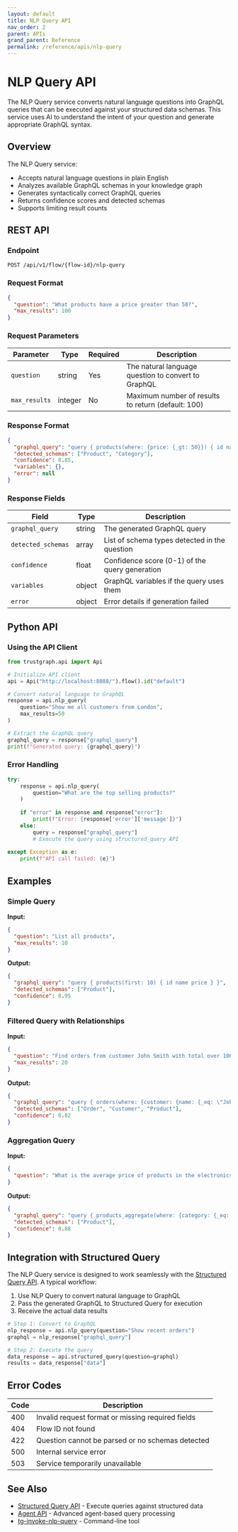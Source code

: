 ```yaml
---
layout: default
title: NLP Query API
nav_order: 2
parent: APIs
grand_parent: Reference
permalink: /reference/apis/nlp-query
---
```


# NLP Query API

The NLP Query service converts natural language questions into GraphQL queries that can be executed against your structured data schemas. This service uses AI to understand the intent of your question and generate appropriate GraphQL syntax.

## Overview

The NLP Query service:
- Accepts natural language questions in plain English
- Analyzes available GraphQL schemas in your knowledge graph
- Generates syntactically correct GraphQL queries
- Returns confidence scores and detected schemas
- Supports limiting result counts

## REST API

### Endpoint

```
POST /api/v1/flow/{flow-id}/nlp-query
```

### Request Format

```json
{
  "question": "What products have a price greater than 50?",
  "max_results": 100
}
```

### Request Parameters

| Parameter | Type | Required | Description |
|-----------|------|----------|-------------|
| `question` | string | Yes | The natural language question to convert to GraphQL |
| `max_results` | integer | No | Maximum number of results to return (default: 100) |

### Response Format

```json
{
  "graphql_query": "query { products(where: {price: {_gt: 50}}) { id name price category } }",
  "detected_schemas": ["Product", "Category"],
  "confidence": 0.85,
  "variables": {},
  "error": null
}
```

### Response Fields

| Field | Type | Description |
|-------|------|-------------|
| `graphql_query` | string | The generated GraphQL query |
| `detected_schemas` | array | List of schema types detected in the question |
| `confidence` | float | Confidence score (0-1) of the query generation |
| `variables` | object | GraphQL variables if the query uses them |
| `error` | object | Error details if generation failed |

## Python API

### Using the API Client

```python
from trustgraph.api import Api

# Initialize API client
api = Api("http://localhost:8088/").flow().id("default")

# Convert natural language to GraphQL
response = api.nlp_query(
    question="Show me all customers from London",
    max_results=50
)

# Extract the GraphQL query
graphql_query = response["graphql_query"]
print(f"Generated query: {graphql_query}")
```

### Error Handling

```python
try:
    response = api.nlp_query(
        question="What are the top selling products?"
    )
    
    if "error" in response and response["error"]:
        print(f"Error: {response['error']['message']}")
    else:
        query = response["graphql_query"]
        # Execute the query using structured_query API
        
except Exception as e:
    print(f"API call failed: {e}")
```

## Examples

### Simple Query

**Input:**
```json
{
  "question": "List all products",
  "max_results": 10
}
```

**Output:**
```json
{
  "graphql_query": "query { products(first: 10) { id name price } }",
  "detected_schemas": ["Product"],
  "confidence": 0.95
}
```

### Filtered Query with Relationships

**Input:**
```json
{
  "question": "Find orders from customer John Smith with total over 1000",
  "max_results": 20
}
```

**Output:**
```json
{
  "graphql_query": "query { orders(where: {customer: {name: {_eq: \"John Smith\"}}, total: {_gt: 1000}}, first: 20) { id orderDate total customer { name email } items { product { name } quantity } } }",
  "detected_schemas": ["Order", "Customer", "Product"],
  "confidence": 0.82
}
```

### Aggregation Query

**Input:**
```json
{
  "question": "What is the average price of products in the electronics category?"
}
```

**Output:**
```json
{
  "graphql_query": "query { products_aggregate(where: {category: {_eq: \"electronics\"}}) { aggregate { avg { price } } } }",
  "detected_schemas": ["Product"],
  "confidence": 0.88
}
```

## Integration with Structured Query

The NLP Query service is designed to work seamlessly with the [Structured Query API](api-structured-query). A typical workflow:

1. Use NLP Query to convert natural language to GraphQL
2. Pass the generated GraphQL to Structured Query for execution
3. Receive the actual data results

```python
# Step 1: Convert to GraphQL
nlp_response = api.nlp_query(question="Show recent orders")
graphql = nlp_response["graphql_query"]

# Step 2: Execute the query
data_response = api.structured_query(question=graphql)
results = data_response["data"]
```

## Error Codes

| Code | Description |
|------|-------------|
| 400 | Invalid request format or missing required fields |
| 404 | Flow ID not found |
| 422 | Question cannot be parsed or no schemas detected |
| 500 | Internal service error |
| 503 | Service temporarily unavailable |

## See Also

- [Structured Query API](api-structured-query) - Execute queries against structured data
- [Agent API](api-agent) - Advanced agent-based query processing
- [tg-invoke-nlp-query](../cli/tg-invoke-nlp-query) - Command-line tool